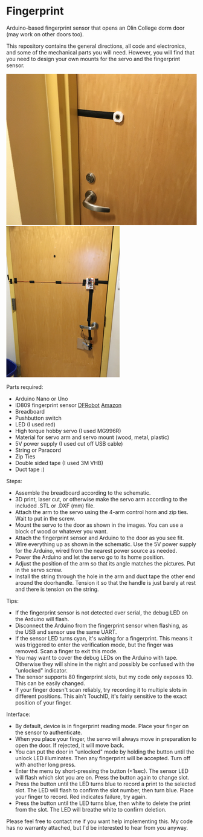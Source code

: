 # Fingerprint
Arduino-based fingerprint sensor that opens an Olin College dorm door (may work on other doors too).

This repository contains the general directions, all code and electronics, and some of the mechanical parts you will need. However, you will find that you need to design your own mounts for the servo and the fingerprint sensor.

<img src="https://github.com/vrhinehart/fingerprint/blob/main/images/exterior.JPG" height="400"> <img src="https://github.com/vrhinehart/fingerprint/blob/main/images/interior.JPG" height="400">

Parts required:
- Arduino Nano or Uno
- ID809 fingerprint sensor [DFRobot](https://www.dfrobot.com/product-2051.html) [Amazon](https://www.amazon.com/DFROBOT-Capacitive-Fingerprint-Scanner-Sensor/dp/B08JBRKB9T)
- Breadboard
- Pushbutton switch
- LED (I used red)
- High torque hobby servo (I used MG996R)
- Material for servo arm and servo mount (wood, metal, plastic)
- 5V power supply (I used cut off USB cable)
- String or Paracord
- Zip Ties
- Double sided tape (I used 3M VHB)
- Duct tape :)

Steps:
- Assemble the breadboard according to the schematic.
- 3D print, laser cut, or otherwise make the servo arm according to the included .STL or .DXF (mm) file.
- Attach the arm to the servo using the 4-arm control horn and zip ties. Wait to put in the screw.
- Mount the servo to the door as shown in the images. You can use a block of wood or whatever you want.
- Attach the fingerprint sensor and Arduino to the door as you see fit.
- Wire everything up as shown in the schematic. Use the 5V power supply for the Arduino, wired from the nearest power source as needed.
- Power the Arduino and let the servo go to its home position.
- Adjust the position of the arm so that its angle matches the pictures. Put in the servo screw.
- Install the string through the hole in the arm and duct tape the other end around the doorhandle. Tension it so that the handle is just barely at rest and there is tension on the string.

Tips:
- If the fingerprint sensor is not detected over serial, the debug LED on the Arduino will flash.
- Disconnect the Arduino from the fingerprint sensor when flashing, as the USB and sensor use the same UART.
- If the sensor LED turns cyan, it's waiting for a fingerprint. This means it was triggered to enter the verification mode, but the finger was removed. Scan a finger to exit this mode.
- You may want to cover the debug LEDs on the Arduino with tape. Otherwise they will shine in the night and possibly be confused with the "unlocked" indicator.
- The sensor supports 80 fingerprint slots, but my code only exposes 10. This can be easily changed. 
- If your finger doesn't scan reliably, try recording it to multiple slots in different positions. This ain't TouchID, it's fairly sensitive to the exact position of your finger.

Interface:
- By default, device is in fingerprint reading mode. Place your finger on the sensor to authenticate.
- When you place your finger, the servo will always move in preparation to open the door. If rejected, it will move back.
- You can put the door in "unlocked" mode by holding the button until the unlock LED illuminates. Then any fingerprint will be accepted. Turn off with another long press.
- Enter the menu by short-pressing the button (<1sec). The sensor LED will flash which slot you are on. Press the button again to change slot.
- Press the button until the LED turns blue to record a print to the selected slot. The LED will flash to confirm the slot number, then turn blue. Place your finger to record. Red indicates failure, try again.
- Press the button until the LED turns blue, then white to delete the print from the slot. The LED will breathe white to confirm deletion.

Please feel free to contact me if you want help implementing this. My code has no warranty attached, but I'd be interested to hear from you anyway.
